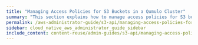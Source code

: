 ```yaml
---
title: "Managing Access Policies for S3 Buckets in a Qumulo Cluster"
summary: "This section explains how to manage access policies for S3 buckets in a Qumulo cluster."
permalink: /aws-administrator-guide/s3-api/managing-access-policies-for-s3-buckets.html
sidebar: cloud_native_aws_administrator_guide_sidebar
include_content: content-reuse/admin-guides/s3-api/managing-access-policies-for-s3-buckets.md
---
```



